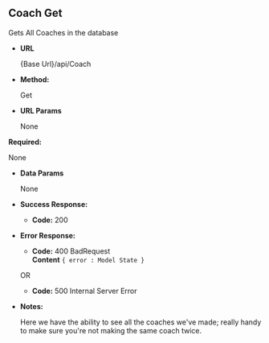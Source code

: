 **Coach Get**
----
  Gets All Coaches in the database

* **URL**

  {Base Url}/api/Coach

* **Method:**

  Get


* **URL Params**

   None
   
 **Required:**

   None

* **Data Params**

   None

* **Success Response:**

   * **Code:** 200 <br />

* **Error Response:**

  * **Code:** 400 BadRequest <br />
    **Content** `{ error : Model State }`

  OR

  * **Code:** 500 Internal Server Error

* **Notes:**

    Here we have the ability to see all the coaches we've made; really handy to make sure you're not making the same coach twice.